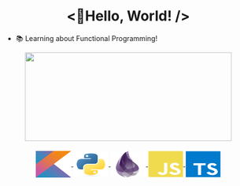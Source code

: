 <h1 align="center"> <👋Hello, World! /> </h1>

- 📚 Learning about Functional Programming!

<div display='inline-block' align='center'>
  <a href="https://github.com/Mend57?tab=repositories">
  <img height="180em" width='420px' src="https://github-readme-stats.vercel.app/api/top-langs/?username=Mend57&hide=Jupyter Notebook&layout=compact&langs_count=7&theme=tokyonight"/>
</div>

<div style="display: inline_block" align = "center"><br>
  <a href="https://github.com/Mend57?tab=repositories&q=&type=&language=kotlin&sort=">
  <img align="center" alt="Mend-Kt" height="54" width="72" src="https://raw.githubusercontent.com/devicons/devicon//master/icons/kotlin/kotlin-original.svg">
  <a href="https://github.com/Mend57?tab=repositories&q=&type=&language=python&sort=">
  <img align="center" alt="Mend-Py" height="54" width="72" src="https://raw.githubusercontent.com/devicons/devicon/master/icons/python/python-original.svg">
  <a href="https://github.com/Mend57?tab=repositories&q=&type=&language=elixir&sort=">
  <img align="center" alt="Mend-Ex" height="54" width="72" src="https://raw.githubusercontent.com/devicons/devicon/master/icons/elixir/elixir-original.svg">
  <a href="https://github.com/Mend57?tab=repositories&q=&type=&language=javascript&sort=">
  <img align="center" alt="Mend-Js" height="54" width="72" src="https://raw.githubusercontent.com/devicons/devicon/master/icons/javascript/javascript-plain.svg">
  <a href="https://github.com/Mend57?tab=repositories&q=&type=&language=typescript&sort=">
  <img align="center" alt="Mend-Ts" height="54" width="72" src="https://raw.githubusercontent.com/devicons/devicon/master/icons/typescript/typescript-plain.svg"" />
</div>
